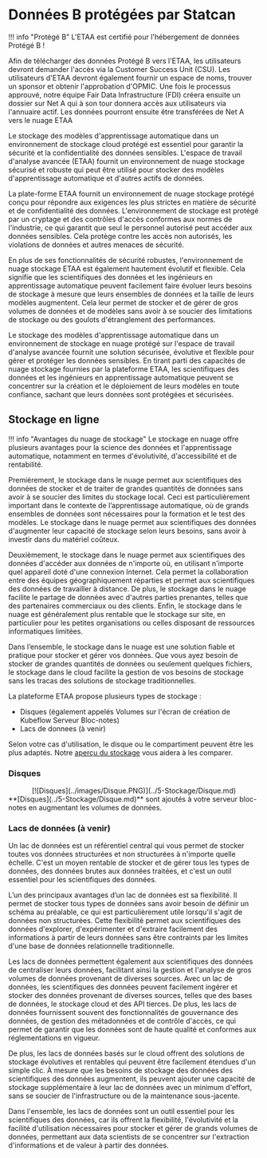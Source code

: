 # Données B protégées par Statcan

<!-- plus joli-ignorer -->
!!! info "Protégé B"
     L'ETAA est certifié pour l'hébergement de données Protégé B !

Afin de télécharger des données Protégé B vers l'ETAA, les utilisateurs devront demander l'accès via la Customer Success Unit (CSU). Les utilisateurs d'ETAA devront également fournir un espace de noms, trouver un sponsor et obtenir l'approbation d'OPMIC. Une fois le processus approuvé, notre équipe Fair Data Infrastructure (FDI) créera ensuite un dossier sur Net A qui à son tour donnera accès aux utilisateurs via l'annuaire actif. Les données pourront ensuite être transférées de Net A vers le nuage ETAA

Le stockage des modèles d'apprentissage automatique dans un environnement de stockage cloud protégé est essentiel pour garantir la sécurité et la confidentialité des données sensibles. L'espace de travail d'analyse avancée (ETAA) fournit un environnement de nuage stockage sécurisé et robuste qui peut être utilisé pour stocker des modèles d'apprentissage automatique et d'autres actifs de données.

La plate-forme ETAA fournit un environnement de nuage stockage protégé conçu pour répondre aux exigences les plus strictes en matière de sécurité et de confidentialité des données. L'environnement de stockage est protégé par un cryptage et des contrôles d'accès conformes aux normes de l'industrie, ce qui garantit que seul le personnel autorisé peut accéder aux données sensibles. Cela protège contre les accès non autorisés, les violations de données et autres menaces de sécurité.

En plus de ses fonctionnalités de sécurité robustes, l'environnement de nuage stockage ETAA est également hautement évolutif et flexible. Cela signifie que les scientifiques des données et les ingénieurs en apprentissage automatique peuvent facilement faire évoluer leurs besoins de stockage à mesure que leurs ensembles de données et la taille de leurs modèles augmentent. Cela leur permet de stocker et de gérer de gros volumes de données et de modèles sans avoir à se soucier des limitations de stockage ou des goulots d'étranglement des performances.

Le stockage des modèles d'apprentissage automatique dans un environnement de stockage en nuage protégé sur l'espace de travail d'analyse avancée fournit une solution sécurisée, évolutive et flexible pour gérer et protéger les données sensibles. En tirant parti des capacités de nuage stockage fournies par la plateforme ETAA, les scientifiques des données et les ingénieurs en apprentissage automatique peuvent se concentrer sur la création et le déploiement de leurs modèles en toute confiance, sachant que leurs données sont protégées et sécurisées.

## Stockage en ligne

<!-- plus joli-ignorer -->
!!! info "Avantages du nuage de stockage"
     Le stockage en nuage offre plusieurs avantages pour la science des données et l'apprentissage automatique, notamment en termes d'évolutivité, d'accessibilité et de rentabilité.

Premièrement, le stockage dans le nuage permet aux scientifiques des données de stocker et de traiter de grandes quantités de données sans avoir à se soucier des limites du stockage local. Ceci est particulièrement important dans le contexte de l’apprentissage automatique, où de grands ensembles de données sont nécessaires pour la formation et le test des modèles. Le stockage dans le nuage permet aux scientifiques des données d'augmenter leur capacité de stockage selon leurs besoins, sans avoir à investir dans du matériel coûteux.

Deuxièmement, le stockage dans le nuage permet aux scientifiques des données d'accéder aux données de n'importe où, en utilisant n'importe quel appareil doté d'une connexion Internet. Cela permet la collaboration entre des équipes géographiquement réparties et permet aux scientifiques des données de travailler à distance. De plus, le stockage dans le nuage facilite le partage de données avec d'autres parties prenantes, telles que des partenaires commerciaux ou des clients. Enfin, le stockage dans le nuage est généralement plus rentable que le stockage sur site, en particulier pour les petites organisations ou celles disposant de ressources informatiques limitées.

Dans l’ensemble, le stockage dans le nuage est une solution fiable et pratique pour stocker et gérer vos données. Que vous ayez besoin de stocker de grandes quantités de données ou seulement quelques fichiers, le stockage dans le cloud facilite la gestion de vos besoins de stockage sans les tracas des solutions de stockage traditionnelles.

La plateforme ETAA propose plusieurs types de stockage :

- Disques (également appelés Volumes sur l'écran de création de Kubeflow Serveur Bloc-notes)
- Lacs de donnees (à venir)

Selon votre cas d'utilisation, le disque ou le compartiment peuvent être les plus adaptés. Notre [aperçu du stockage](../5-Stockage/Aperçu.md) vous aidera à les comparer.

### Disques
<center>
      [![Disques](../images/Disque.PNG)](../5-Stockage/Disque.md)
</center>
**[Disques](../5-Stockage/Disque.md)** sont ajoutés à votre serveur bloc-notes en augmentant les volumes de données.

### Lacs de données (à venir)

Un lac de données est un référentiel central qui vous permet de stocker toutes vos données structurées et non structurées à n'importe quelle échelle. C'est un moyen rentable de stocker et de gérer tous les types de données, des données brutes aux données traitées, et c'est un outil essentiel pour les scientifiques des données.

L’un des principaux avantages d’un lac de données est sa flexibilité. Il permet de stocker tous types de données sans avoir besoin de définir un schéma au préalable, ce qui est particulièrement utile lorsqu'il s'agit de données non structurées. Cette flexibilité permet aux scientifiques des données d'explorer, d'expérimenter et d'extraire facilement des informations à partir de leurs données sans être contraints par les limites d'une base de données relationnelle traditionnelle.

Les lacs de données permettent également aux scientifiques des données de centraliser leurs données, facilitant ainsi la gestion et l'analyse de gros volumes de données provenant de diverses sources. Avec un lac de données, les scientifiques des données peuvent facilement ingérer et stocker des données provenant de diverses sources, telles que des bases de données, le stockage cloud et des API tierces. De plus, les lacs de données fournissent souvent des fonctionnalités de gouvernance des données, de gestion des métadonnées et de contrôle d'accès, ce qui permet de garantir que les données sont de haute qualité et conformes aux réglementations en vigueur.

De plus, les lacs de données basés sur le cloud offrent des solutions de stockage évolutives et rentables qui peuvent être facilement étendues d'un simple clic. À mesure que les besoins de stockage des données des scientifiques des données augmentent, ils peuvent ajouter une capacité de stockage supplémentaire à leur lac de données avec un minimum d'effort, sans se soucier de l'infrastructure ou de la maintenance sous-jacente.

Dans l'ensemble, les lacs de données sont un outil essentiel pour les scientifiques des données, car ils offrent la flexibilité, l'évolutivité et la facilité d'utilisation nécessaires pour stocker et gérer de grands volumes de données, permettant aux data scientists de se concentrer sur l'extraction d'informations et de valeur à partir des données.